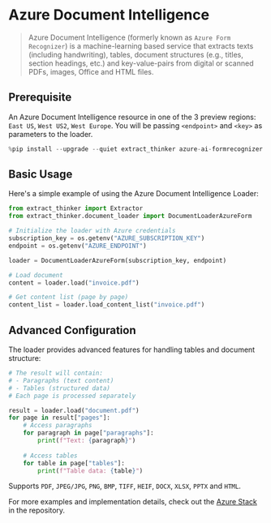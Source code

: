# Azure Document Intelligence

> Azure Document Intelligence (formerly known as `Azure Form Recognizer`) is a machine-learning based service that extracts texts (including handwriting), tables, document structures (e.g., titles, section headings, etc.) and key-value-pairs from digital or scanned PDFs, images, Office and HTML files.

## Prerequisite

An Azure Document Intelligence resource in one of the 3 preview regions: `East US`, `West US2`, `West Europe`. You will be passing `<endpoint>` and `<key>` as parameters to the loader.

```python
%pip install --upgrade --quiet extract_thinker azure-ai-formrecognizer
```

## Basic Usage

Here's a simple example of using the Azure Document Intelligence Loader:

```python
from extract_thinker import Extractor
from extract_thinker.document_loader import DocumentLoaderAzureForm

# Initialize the loader with Azure credentials
subscription_key = os.getenv("AZURE_SUBSCRIPTION_KEY")
endpoint = os.getenv("AZURE_ENDPOINT")

loader = DocumentLoaderAzureForm(subscription_key, endpoint)

# Load document
content = loader.load("invoice.pdf")

# Get content list (page by page)
content_list = loader.load_content_list("invoice.pdf")
```

## Advanced Configuration

The loader provides advanced features for handling tables and document structure:

```python
# The result will contain:
# - Paragraphs (text content)
# - Tables (structured data)
# Each page is processed separately

result = loader.load("document.pdf")
for page in result["pages"]:
    # Access paragraphs
    for paragraph in page["paragraphs"]:
        print(f"Text: {paragraph}")
    
    # Access tables
    for table in page["tables"]:
        print(f"Table data: {table}")
```

Supports `PDF`, `JPEG/JPG`, `PNG`, `BMP`, `TIFF`, `HEIF`, `DOCX`, `XLSX`, `PPTX` and `HTML`.

For more examples and implementation details, check out the [Azure Stack](../../../examples/azure-stack) in the repository.